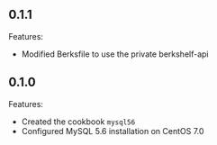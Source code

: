 ## 0.1.1

Features:

  - Modified Berksfile to use the private berkshelf-api

## 0.1.0

Features:

  - Created the cookbook `mysql56`
  - Configured MySQL 5.6 installation on CentOS 7.0
